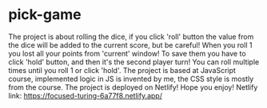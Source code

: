 # pick-game
The project is about rolling the dice, if you click 'roll' button the value from the dice will be added to the current score, but be careful! When you roll 1 you lost all your points from 'current' window! To save them you have to click 'hold' button, and then it's the second player turn! You can roll multiple times until you roll 1 or click 'hold'. The project is based at JavaScript course, implemented logic in JS is invented by me, the CSS style is mostly from the course. The project is deployed on Netlify! Hope you enjoy! Netlify link: https://focused-turing-6a77f8.netlify.app/

